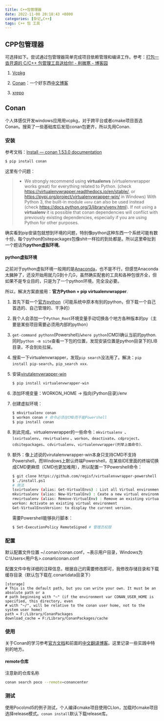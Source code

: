 ```yaml
---
title: C++包管理器
date: 2022-11-08 20:18:43 +0800
categories: [杂记,C++]
tags: C++ 包 工具
---
```


## CPP包管理器

可选择如下。尝试通过包管理器简单完成项目依赖管理和编译工作。参考：[打包一沓开源的 C/C++ 包管理工具送给你! - 削微寒 - 博客园](https://www.cnblogs.com/xueweihan/p/11414263.html)

1. [Vcpkg](https://github.com/microsoft/vcpkg#quick-start)

1. [Conan](https://www.cnblogs.com/xueweihan/p/11414263.html)：一个好东西[中文博客](https://ccup.github.io/conan-docs-zh/)

1. [xrepo](https://xrepo.xmake.io/#/)

## Conan

个人体感仅开发windows应用用vcpkg，对于跨平台或者cmake项目首选Conan。搜索了一些基础库后发现conan包更齐，所以先用Conan.

### 安装

参考文档：[Install — conan 1.53.0 documentation](https://docs.conan.io/en/latest/installation.html)

```bash
$ pip install conan
```

这里有个问题：

> - We strongly recommend using **virtualenvs** (virtualenvwrapper works great) for everything related to Python. (check https://virtualenvwrapper.readthedocs.io/en/stable/, or https://pypi.org/project/virtualenvwrapper-win/ in Windows) With Python 3, the built-in module `venv` can also be used instead (check https://docs.python.org/3/library/venv.html). If not using a **virtualenv** it is possible that conan dependencies will conflict with previously existing dependencies, especially if you are using Python for other purposes.

确实看到pip安装包就想到环境的问题，特别像python这种东西一个系统可能有数十份，每个python的sitepackages包像shit一样拉的到处都是。所以这里牵扯到一个题话外**python虚拟环境**。

#### python虚拟环境

之前对于python虚拟环境一般用的是[Anaconda](https://www.anaconda.com/products/distribution)，也不是不行，但感觉Anaconda太臃肿了，还没开始用就几G到十几G，虽然确实配套的工具和各种包很齐全，但如果不是专业目的，只是为了一个python环境，完全没必要。

所以，解决方案直接用：**官方Python + pip virtualenvwrapper**.

1. 首先下载一个[官方python](https://www.python.org/downloads/)（可能系统中原本有别的python，但下载一个自己首选的、自己管理的、干净的）

2. 我个人会添加一个`Python_Root`环境变量手动切换各个地方各种版本的py（主要是某些项目需要必须用内部的python）

3. `get-command pythonn`(Powershell)/`where python`(CMD)确认当前的python. 同时`python -m site`查看一下包的位置，发现安装位置是python目录下的LIB目录，不会到处拉屎。

4. 搜索一下virtualenvwrapper，发现`pip search`没法用了。解决：`pip install pip-search`，`pip_search xxx`.

5. 安装[virutalenvwrapper-win](https://pypi.org/project/virtualenvwrapper-win/)

   ```bash
   $ pip install virtualenvwrapper-win
   ```

6. 添加环境变量：WORKON_HOME -> 指向{Python目录}/env

7. 创建虚拟环境：

   ```bash
   $ mkvirtualenv conan
   $ workon conan # 命令必须在CMD而不能Powershell
   $ pip install conan
   ```

8. 到此完成。virtualenvwrapper的一些命令：`mkvirtualenv `、`lsvirtualenv`、`rmvirtualenv` 、`workon`、`deactivate`、`cdproject`、`cdsitepackages`、`cdvirtualenv`、`virtualenvwrapper(列举上面命令)`.

9. 额外：像上述说的virutalenvwrapper-win本身只支持CMD不支持Powershell，而Windows上默认终端Powershell，在某些IDE里面的终端切换成CMD更麻烦（CMD也更加难用），所以配置一下Powershell命令：

   ```bash
   $ git clone https://github.com/regisf/virtualenvwrapper-powershell ./
   $ ./install.ps1
   # 用法
   lsvirtualenv (alias: Get-VirtualEnvs) : List all Virtual environments
   mkvirtualenv (alias: New-VirtualEnv) : Ceate a new virtual environment
   rmvirtualenv (alias: Remove-VirtualEnv) : Remove an existing virtual environment
   workon: Activate an existing virtual environment
   Get-VirtualEnvsVersion: to display the current version.
   ```

   需要Powershell能够执行脚本：

   ```bash
   $ Set-ExecutionPolicy RemoteSigned # 管理员权限
   ```

### 配置

默认配置文件位置 \~/.conan/conan.conf，~表示用户目录，Windows为C:\Users\<用户名>\.conan\conan.conf

配置文件中有详细的注释信息，根据自己的需要修改即可，我修改存储目录和下载缓存目录（默认包下载在.conan\data目录下）

```text
[storage]
# This is the default path, but you can write your own. It must be an absolute path or a
# path beginning with "~" (if the environment var CONAN_USER_HOME is specified, this directory, even
# with "~/", will be relative to the conan user home, not to the system user home)
path = F:/Library/ConanPackages
download_cache = F:/Library/ConanPackages/cache
```



### 使用

关于Conan的学习参考[官方文档](https://docs.conan.io/en/latest/getting_started.html)和前面的[中文翻译博客](https://ccup.github.io/conan-docs-zh/03-getting-started.html)。这里记录一些实践中特别的地方。

#### remote仓库

注意新的仓库名称

```bash
conan search poco --remote=conancenter
```

### 测试

使用Poco\md5的例子测试，个人编译cmake项目使用CLIon，加载时cmake项目选择release模式。`conan install`默认下载release库。



